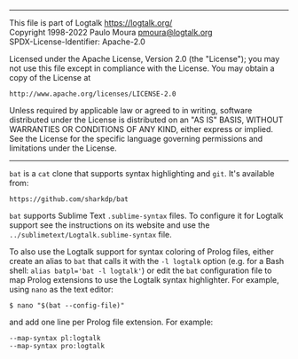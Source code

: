 ________________________________________________________________________

This file is part of Logtalk <https://logtalk.org/>  
Copyright 1998-2022 Paulo Moura <pmoura@logtalk.org>  
SPDX-License-Identifier: Apache-2.0

Licensed under the Apache License, Version 2.0 (the "License");
you may not use this file except in compliance with the License.
You may obtain a copy of the License at

    http://www.apache.org/licenses/LICENSE-2.0

Unless required by applicable law or agreed to in writing, software
distributed under the License is distributed on an "AS IS" BASIS,
WITHOUT WARRANTIES OR CONDITIONS OF ANY KIND, either express or implied.
See the License for the specific language governing permissions and
limitations under the License.
________________________________________________________________________


`bat` is a `cat` clone that supports syntax highlighting and `git`.
It's available from:

	https://github.com/sharkdp/bat

`bat` supports Sublime Text `.sublime-syntax` files. To configure it
for Logtalk support see the instructions on its website and use the
`../sublimetext/Logtalk.sublime-syntax` file.

To also use the Logtalk support for syntax coloring of Prolog files,
either create an alias to `bat` that calls it with the `-l logtalk`
option (e.g. for a Bash shell: `alias batpl='bat -l logtalk'`) or
edit the `bat` configuration file to map Prolog extensions to use
the Logtalk syntax highlighter. For example, using `nano` as the
text editor:

	$ nano "$(bat --config-file)"

and add one line per Prolog file extension. For example:

	--map-syntax pl:logtalk
	--map-syntax pro:logtalk
